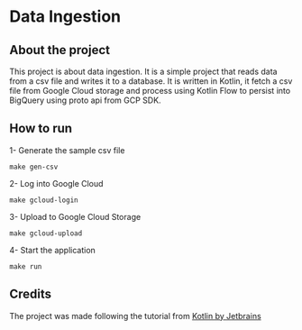 # Data Ingestion

## About the project

This project is about data ingestion. It is a simple project that reads data from a csv file and writes it to a
database. It is written in Kotlin, it fetch a csv file from Google Cloud storage and process using Kotlin Flow to
persist into BigQuery using proto api from GCP SDK.

## How to run

1- Generate the sample csv file

```shell
make gen-csv
```

2- Log into Google Cloud

```shell
make gcloud-login
```

3- Upload to Google Cloud Storage

```shell
make gcloud-upload
```

4- Start the application

```shell
make run
```

## Credits

The project was made following the tutorial from [Kotlin by Jetbrains](youtube.com/watch?v=0urxga3q3ty)
